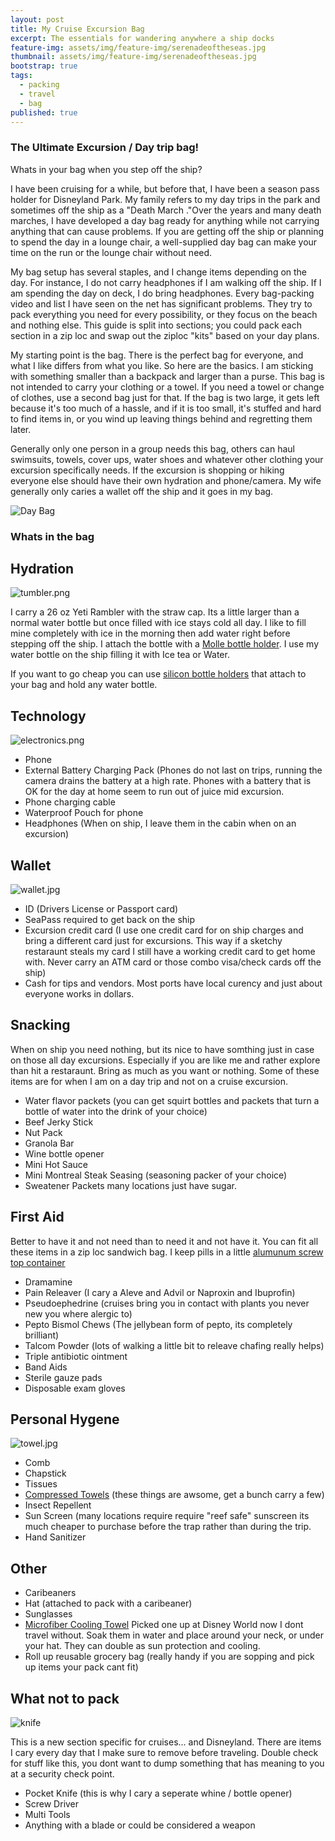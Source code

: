```yaml
---
layout: post
title: My Cruise Excursion Bag
excerpt: The essentials for wandering anywhere a ship docks
feature-img: assets/img/feature-img/serenadeoftheseas.jpg
thumbnail: assets/img/feature-img/serenadeoftheseas.jpg
bootstrap: true
tags:
  - packing
  - travel
  - bag
published: true
---
```

### The Ultimate Excursion / Day trip bag!

Whats in your bag when you step off the ship?

I have been cruising for a while, but before that, I have been a season pass holder for Disneyland Park.  My family refers to my day trips in the park and sometimes off the ship as a "Death March  ."Over the years and many death marches, I have developed a day bag ready for anything while not carrying anything that can cause problems.  If you are getting off the ship or planning to spend the day in a lounge chair, a well-supplied day bag can make your time on the run or the lounge chair without need.

My bag setup has several staples, and I change items depending on the day.  For instance, I do not carry headphones if I am walking off the ship.  If I am spending the day on deck, I do bring headphones.  Every bag-packing video and list I have seen on the net has significant problems.  They try to pack everything you need for every possibility, or they focus on the beach and nothing else.  This guide is split into sections; you could pack each section in a zip loc and swap out the ziploc "kits" based on your day plans.

My starting point is the bag.  There is the perfect bag for everyone, and what I like differs from what you like.  So here are the basics.  I am sticking with something smaller than a backpack and larger than a purse.  This bag is not intended to carry your clothing or a towel.  If you need a towel or change of clothes, use a second bag just for that.  If the bag is two large, it gets left because it's too much of a hassle, and if it is too small, it's stuffed and hard to find items in, or you wind up leaving things behind and regretting them later.

Generally only one person in a group needs this bag, others can haul swimsuits, towels, cover ups, water shoes and whatever other clothing your excursion specifically needs.  If the excursion is shopping or hiking everyone else should have their own hydration and phone/camera.  My wife generally only caries a wallet off the ship and it goes in my bag.  


![[Day Bag](https://www.amazon.com/Tactical-Military-Shoulder-Backpack-Everyday/dp/B0BRR6N3TY/ref=sr_1_7?crid=OM3HI3MS7KNR&keywords=tactical+diaper+bag&qid=1694400020&sprefix=tactical+diaper%2Caps%2C159&sr=8-7)]({{site.baseurl}}/assets/img/posts/travel/daybag.jpg)

### Whats in the bag

## Hydration
![tumbler.png]({{site.baseurl}}/assets/img/posts/travel/tumbler.png)

I carry a 26 oz Yeti Rambler with the straw cap.  Its a little larger than a normal water bottle but once filled with ice stays cold all day.  I like to fill mine completely with ice in the morning then add water right before stepping off the ship.  I attach the bottle with a [Molle bottle holder](https://www.amazon.com/WICKTICK-Adjustable-Tactical-Outdoor-Backpack/dp/B0C4KM31CZ/ref=sr_1_54?crid=2MXY3HGIXG51Z&keywords=tactical%2Bbottle%2Bholder&qid=1694402561&sprefix=tactical%2Bbottle%2Bholder%2Caps%2C186&sr=8-54&th=1).
I use my water bottle on the ship filling it with Ice tea or Water.

If you want to go cheap you can use [silicon bottle holders](https://www.amazon.com/Silicone-Carrier-Keychain-Outdoor-Activities/dp/B07W1NQQKD/ref=sr_1_3?crid=1FKWXAQHRSLH&keywords=rubber+lanyard+bottle+holder&qid=1694402641&sprefix=rubber+lanyard+bottle+hold%2Caps%2C157&sr=8-3) that attach to your bag and hold any water bottle.

## Technology
![electronics.png]({{site.baseurl}}/assets/img/posts/travel/electronics.png)

- Phone
- External Battery Charging Pack (Phones do not last on trips, running the camera drains the battery at a high rate.  Phones with a battery that is OK for the day at home seem to run out of juice mid excursion.  
- Phone charging cable
- Waterproof Pouch for phone
- Headphones (When on ship, I leave them in the cabin when on an excursion)

## Wallet
![wallet.jpg]({{site.baseurl}}/assets/img/posts/travel/wallet.jpg)
- ID (Drivers License or Passport card)
- SeaPass required to get back on the ship
- Excursion credit card (I use one credit card for on ship charges and bring a different card just for excursions.  This way if a sketchy restaraunt steals my card I still have a working credit card to get home with.  Never carry an ATM card or those combo visa/check cards off the ship)
- Cash for tips and vendors.  Most ports have local curency and just about everyone works in dollars.

## Snacking
When on ship you need nothing, but its nice to have somthing just in case on those all day excursions.  Especially if you are like me and rather explore than hit a restaraunt.  Bring as much as you want or nothing.  Some of these items are for when I am on a day trip and not on a cruise excursion.

- Water flavor packets (you can get squirt bottles and packets that turn a bottle of water into the drink of your choice)
- Beef Jerky Stick
- Nut Pack
- Granola Bar
- Wine bottle opener 
- Mini Hot Sauce
- Mini Montreal Steak Seasing (seasoning packer of your choice)
- Sweatener Packets many locations just have sugar.


## First Aid
Better to have it and not need than to need it and not have it.  You can fit all these items in a zip loc sandwich bag.  I keep pills in a little [alumunum screw top container](https://www.amazon.com/Hulless-Aluminum-Refillable-Containers-Container/dp/B072MC3K86/ref=sr_1_2?crid=3JUWN1483R5KW&keywords=small+aluminum+tins+with+screw+lids&qid=1694406204&sprefix=small+aluminum+tins+with+screw+lids%2Caps%2C152&sr=8-2)
- Dramamine 
- Pain Releaver (I cary a Aleve and Advil or Naproxin and Ibuprofin)
- Pseudoephedrine (cruises bring you in contact with plants you never new you where alergic to)
- Pepto Bismol Chews (The jellybean form of pepto, its completely brilliant)
- Talcom Powder (lots of walking a little bit to releave chafing really helps)
- Triple antibiotic ointment
- Band Aids
- Sterile gauze pads
- Disposable exam gloves

## Personal Hygene
![towel.jpg]({{site.baseurl}}/assets/img/posts/travel/towel.jpg)
- Comb
- Chapstick
- Tissues
- [Compressed Towels](https://www.amazon.com/gp/product/B0741519LR/ref=ppx_yo_dt_b_asin_title_o00_s00?ie=UTF8&th=1) (these things are awsome, get a bunch carry a few)
- Insect Repellent
- Sun Screen (many locations require require "reef safe" sunscreen its much cheaper to purchase before the trap rather than during the trip.
- Hand Sanitizer

## Other
- Caribeaners
- Hat (attached to pack with a caribeaner)
- Sunglasses
- [Microfiber Cooling Towel](https://www.amazon.com/YQXCC-Cooling-Microfiber-Camping-Football/dp/B082HNFVVZ/ref=sxin_16_pa_sp_search_thematic_sspa?content-id=amzn1.sym.1c86ab1a-a73c-4131-85f1-15bd92ae152d%3Aamzn1.sym.1c86ab1a-a73c-4131-85f1-15bd92ae152d&crid=2E2LCYE03X1BN&cv_ct_cx=Microfiber%2Bcooling%2Btowel&keywords=Microfiber%2Bcooling%2Btowel&pd_rd_i=B082HNFVVZ&pd_rd_r=e52c384a-c27a-4555-83f9-b0eb106cad46&pd_rd_w=QHAYp&pd_rd_wg=XajnB&pf_rd_p=1c86ab1a-a73c-4131-85f1-15bd92ae152d&pf_rd_r=7GBKP1M4MFMP3YPGY37W&qid=1694407143&sbo=RZvfv%2F%2FHxDF%2BO5021pAnSA%3D%3D&sprefix=microfiber%2Bcooling%2Btowel%2Caps%2C163&sr=1-2-364cf978-ce2a-480a-9bb0-bdb96faa0f61-spons&sp_csd=d2lkZ2V0TmFtZT1zcF9zZWFyY2hfdGhlbWF0aWM&th=1) Picked one up at Disney World now I dont travel without.  Soak them in water and place around your neck, or under your hat.  They can double as sun protection and cooling.
- Roll up reusable grocery bag (really handy if you are sopping and pick up items your pack cant fit)

## What not to pack
![knife]({{site.baseurl}}/assets/img/posts/travel/knife.jpg)

This is a new section specific for cruises... and Disneyland.  There are items I cary every day that I make sure to remove before traveling.  Double check for stuff like this, you dont want to dump something that has meaning to you at a security check point.

- Pocket Knife (this is why I cary a seperate whine / bottle opener)
- Screw Driver
- Multi Tools
- Anything with a blade or could be considered a weapon
